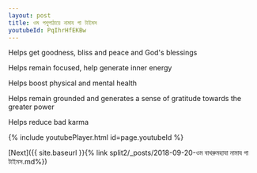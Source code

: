 ```yaml
---
layout: post
title: ওম পশুপাঠায়ে নামায গা টাইমস
youtubeId: PqIhrHfEKBw
---
```

 
 
Helps get goodness, bliss and peace and God's blessings
 
Helps remain focused, help generate inner energy 
 
Helps boost physical and mental health 
 
Helps remain grounded and generates a sense of gratitude towards the greater power 
 
Helps reduce bad karma
 
 
 
 


{% include youtubePlayer.html id=page.youtubeId %}
 
[Next]({{ site.baseurl }}{% link  split2/_posts/2018-09-20-ওম বাথরুমহাযা নামায গা টাইমস.md%})
 
